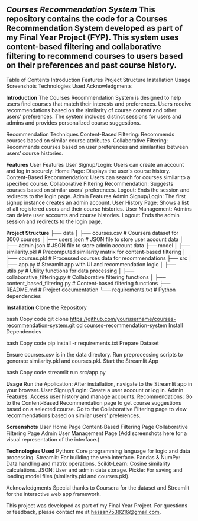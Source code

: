 ***Courses Recommendation System***
This repository contains the code for a Courses Recommendation System developed as part of my Final Year Project (FYP). This system uses content-based filtering and collaborative filtering to recommend courses to users based on their preferences and past course history.
----------------------------------------------------------------------------------------------------------------------------------------------------------------------
Table of Contents
Introduction
Features
Project Structure
Installation
Usage
Screenshots
Technologies Used
Acknowledgments


**Introduction**
The Courses Recommendation System is designed to help users find courses that match their interests and preferences. Users receive recommendations based on the similarity of course content and other users' preferences. The system includes distinct sessions for users and admins and provides personalized course suggestions.

Recommendation Techniques
Content-Based Filtering: Recommends courses based on similar course attributes.
Collaborative Filtering: Recommends courses based on user preferences and similarities between users’ course histories.

**Features**
User Features
User Signup/Login: Users can create an account and log in securely.
Home Page: Displays the user's course history.
Content-Based Recommendation: Users can search for courses similar to a specified course.
Collaborative Filtering Recommendation: Suggests courses based on similar users' preferences.
Logout: Ends the session and redirects to the login page.
Admin Features
Admin Signup/Login: The first signup instance creates an admin account.
User History Page: Shows a list of all registered users and their course histories.
User Management: Admins can delete user accounts and course histories.
Logout: Ends the admin session and redirects to the login page.

**Project Structure**
├── data
│   ├── courses.csv              # Coursera dataset for 3000 courses
│   ├── users.json               # JSON file to store user account data
│   ├── admin.json               # JSON file to store admin account data
├── model
│   ├── similarity.pkl           # Precomputed similarity matrix for content-based filtering
│   ├── courses.pkl              # Processed courses data for recommendations
├── src
│   ├── app.py                   # Streamlit app with UI and recommendation logic
│   ├── utils.py                 # Utility functions for data processing
│   ├── collaborative_filtering.py # Collaborative filtering functions
│   ├── content_based_filtering.py # Content-based filtering functions
├── README.md                    # Project documentation
└── requirements.txt             # Python dependencies

**Installation**
Clone the Repository

bash
Copy code
git clone https://github.com/yourusername/courses-recommendation-system.git
cd courses-recommendation-system
Install Dependencies

bash
Copy code
pip install -r requirements.txt
Prepare Dataset

Ensure courses.csv is in the data directory.
Run preprocessing scripts to generate similarity.pkl and courses.pkl.
Start the Streamlit App

bash
Copy code
streamlit run src/app.py


**Usage**
Run the Application: After installation, navigate to the Streamlit app in your browser.
User Signup/Login: Create a user account or log in.
Admin Features: Access user history and manage accounts.
Recommendations:
Go to the Content-Based Recommendation page to get course suggestions based on a selected course.
Go to the Collaborative Filtering page to view recommendations based on similar users' preferences.

**Screenshots**
User Home Page
Content-Based Filtering Page
Collaborative Filtering Page
Admin User Management Page
(Add screenshots here for a visual representation of the interface.)

**Technologies Used**
Python: Core programming language for logic and data processing.
Streamlit: For building the web interface.
Pandas & NumPy: Data handling and matrix operations.
Scikit-Learn: Cosine similarity calculations.
JSON: User and admin data storage.
Pickle: For saving and loading model files (similarity.pkl and courses.pkl).


Acknowledgments
Special thanks to Coursera for the dataset and Streamlit for the interactive web app framework.

This project was developed as part of my Final Year Project. For questions or feedback, please contact me at hassan7538216@gmail.com.
